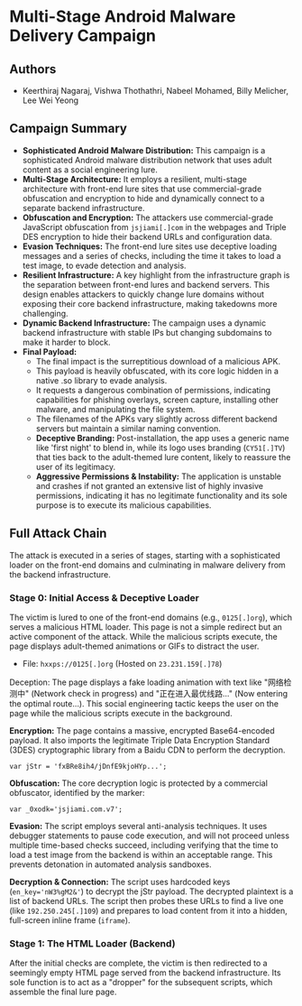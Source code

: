 # Multi-Stage Android Malware Delivery Campaign

## Authors

- Keerthiraj Nagaraj, Vishwa Thothathri, Nabeel Mohamed, Billy Melicher, Lee Wei Yeong

## Campaign Summary

- **Sophisticated Android Malware Distribution:** This campaign is a sophisticated Android malware distribution network that uses adult content as a social engineering lure.
- **Multi-Stage Architecture:** It employs a resilient, multi-stage architecture with front-end lure sites that use commercial-grade obfuscation and encryption to hide and dynamically connect to a separate backend infrastructure.
- **Obfuscation and Encryption:** The attackers use commercial-grade JavaScript obfuscation from `jsjiami[.]com` in the webpages and Triple DES encryption to hide their backend URLs and configuration data.
- **Evasion Techniques:** The front-end lure sites use deceptive loading messages and a series of checks, including the time it takes to load a test image, to evade detection and analysis.
- **Resilient Infrastructure:** A key highlight from the infrastructure graph is the separation between front-end lures and backend servers. This design enables attackers to quickly change lure domains without exposing their core backend infrastructure, making takedowns more challenging.
- **Dynamic Backend Infrastructure:** The campaign uses a dynamic backend infrastructure with stable IPs but changing subdomains to make it harder to block.
- **Final Payload:**
  - The final impact is the surreptitious download of a malicious APK.
  - This payload is heavily obfuscated, with its core logic hidden in a native .so library to evade analysis.
  - It requests a dangerous combination of permissions, indicating capabilities for phishing overlays, screen capture, installing other malware, and manipulating the file system.
  - The filenames of the APKs vary slightly across different backend servers but maintain a similar naming convention.
  - **Deceptive Branding:** Post-installation, the app uses a generic name like 'first night' to blend in, while its logo uses branding (`CY51[.]TV`) that ties back to the adult-themed lure content, likely to reassure the user of its legitimacy.
  - **Aggressive Permissions & Instability:** The application is unstable and crashes if not granted an extensive list of highly invasive permissions, indicating it has no legitimate functionality and its sole purpose is to execute its malicious capabilities.

## Full Attack Chain

The attack is executed in a series of stages, starting with a sophisticated loader on the front-end domains and culminating in malware delivery from the backend infrastructure.

### Stage 0: Initial Access & Deceptive Loader

The victim is lured to one of the front-end domains (e.g., `0125[.]org`), which serves a malicious HTML loader. This page is not a simple redirect but an active component of the attack. While the malicious scripts execute, the page displays adult-themed animations or GIFs to distract the user.

- File: `hxxps://0125[.]org` (Hosted on `23.231.159[.]78`)

Deception: The page displays a fake loading animation with text like "网络检测中" (Network check in progress) and "正在进入最优线路..." (Now entering the optimal route...). This social engineering tactic keeps the user on the page while the malicious scripts execute in the background.

**Encryption:** The page contains a massive, encrypted Base64-encoded payload. It also imports the legitimate Triple Data Encryption Standard (3DES) cryptographic library from a Baidu CDN to perform the decryption.

```
var jStr = 'fxBRe8ih4/jDnfE9kjoHYp...';
```


**Obfuscation:** The core decryption logic is protected by a commercial obfuscator, identified by the marker:

```
var _0xodk='jsjiami.com.v7';
```

**Evasion:** The script employs several anti-analysis techniques. It uses debugger statements to pause code execution, and will not proceed unless multiple time-based checks succeed, including verifying that the time to load a test image from the backend is within an acceptable range. This prevents detonation in automated analysis sandboxes.

**Decryption & Connection:** The script uses hardcoded keys (`en_key='nW3%gM2&'`) to decrypt the jStr payload. The decrypted plaintext is a list of backend URLs. The script then probes these URLs to find a live one (like `192.250.245[.]109`) and prepares to load content from it into a hidden, full-screen inline frame (`iframe`).

### Stage 1: The HTML Loader (Backend)

After the initial checks are complete, the victim is then redirected to a seemingly empty HTML page served from the backend infrastructure. Its sole function is to act as a "dropper" for the subsequent scripts, which assemble the final lure page.
